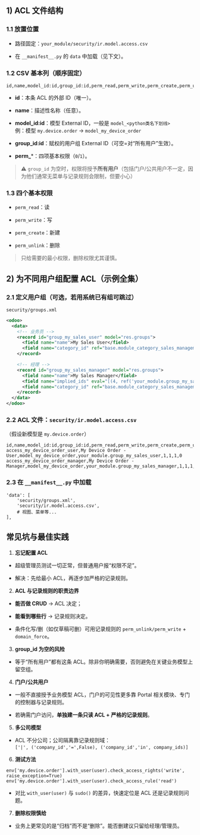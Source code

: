 ## 1) ACL 文件结构

### 1.1 放置位置

- 路径固定：`your_module/security/ir.model.access.csv`
    
- 在 `__manifest__.py` 的 `data` 中加载（见下文）。
    

### 1.2 CSV 基本列（顺序固定）

```
id,name,model_id:id,group_id:id,perm_read,perm_write,perm_create,perm_unlink

```

- **id**：本条 ACL 的外部 ID（唯一）。
    
- **name**：描述性名称（任意）。
    
- **model_id:id**：模型 External ID，一般是 `model_<python类名下划线>`  
    例：模型 `my.device.order` → `model_my_device_order`
    
- **group_id:id**：赋权的用户组 External ID（可空=对“所有用户”生效）。
    
- **perm_***：四项基本权限（`0`/`1`）。
    

> ⚠️ `group_id` 为空时，权限将授予**所有用户**（包括门户/公共用户不一定，因为他们通常无菜单与记录规则会限制，但要小心）


### 1.3 四个基本权限

- `perm_read`：读
    
- `perm_write`：写
    
- `perm_create`：新建
    
- `perm_unlink`：删除
    

> 只给需要的最小权限，删除权限尤其谨慎。


## 2) 为不同用户组配置 ACL（示例全集）

### 2.1 定义用户组（可选，若用系统已有组可跳过）

`security/groups.xml`


```xml
<odoo>
  <data>
    <!-- 业务员 -->
    <record id="group_my_sales_user" model="res.groups">
      <field name="name">My Sales User</field>
      <field name="category_id" ref="base.module_category_sales_management"/>
    </record>

    <!-- 经理 -->
    <record id="group_my_sales_manager" model="res.groups">
      <field name="name">My Sales Manager</field>
      <field name="implied_ids" eval="[(4, ref('your_module.group_my_sales_user'))]"/>
      <field name="category_id" ref="base.module_category_sales_management"/>
    </record>
  </data>
</odoo>

```


### 2.2 ACL 文件：`security/ir.model.access.csv`

（假设新模型是 `my.device.order`）

```
id,name,model_id:id,group_id:id,perm_read,perm_write,perm_create,perm_unlink
access_my_device_order_user,My Device Order - User,model_my_device_order,your_module.group_my_sales_user,1,1,1,0
access_my_device_order_manager,My Device Order - Manager,model_my_device_order,your_module.group_my_sales_manager,1,1,1,1
```


### 2.3 在 `__manifest__.py` 中加载

```
'data': [
    'security/groups.xml',
    'security/ir.model.access.csv',
    # 视图、菜单等...
],

```


## 常见坑与最佳实践

1. **忘记配置 ACL**
    

- 超级管理员测试一切正常，但普通用户报“权限不足”。
    
- 解决：先给最小 ACL，再逐步加严格的记录规则。
    

2. **ACL 与记录规则的职责边界**
    

- **能否做 CRUD** → ACL 决定；
    
- **能看到哪些行** → 记录规则决定。
    
- 条件化写/删（如仅草稿可删）可用记录规则的 `perm_unlink/perm_write` + `domain_force`。
    

3. **group_id 为空的风险**
    

- 等于“所有用户”都有这条 ACL。除非你明确需要，否则避免在关键业务模型上留空组。
    

4. **门户/公共用户**
    

- 一般不直接授予业务模型 ACL，门户的可见性更多靠 Portal 相关模块、专门的控制器与记录规则。
    
- 若确需门户访问，**单独建一条只读 ACL + 严格的记录规则**。
    

5. **多公司模型**
    

- ACL 不分公司；公司隔离靠记录规则域：  
    `['|', ('company_id','=',False), ('company_id','in', company_ids)]`
    

6. **测试方法**
    
```
env['my.device.order'].with_user(user).check_access_rights('write', raise_exception=True)
env['my.device.order'].with_user(user).check_access_rule('read')

```

- 对比 `with_user(user)` 与 `sudo()` 的差异，快速定位是 ACL 还是记录规则问题。
    

7. **删除权限慎给**
    

- 业务上更常见的是“归档”而不是“删除”。能否删建议只留给经理/管理员。